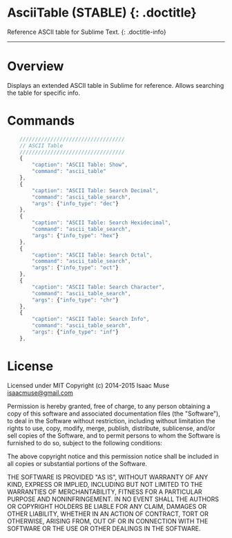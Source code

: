 # AsciiTable (STABLE) {: .doctitle}
Reference ASCII table for Sublime Text.
{: .doctitle-info}

---

# Overview
Displays an extended ASCII table in Sublime for reference.  Allows searching the table for specific info.

# Commands
```js
    //////////////////////////////////
    // ASCII Table
    //////////////////////////////////
    {
        "caption": "ASCII Table: Show",
        "command": "ascii_table"
    },
    {
        "caption": "ASCII Table: Search Decimal",
        "command": "ascii_table_search",
        "args": {"info_type": "dec"}
    },
    {
        "caption": "ASCII Table: Search Hexidecimal",
        "command": "ascii_table_search",
        "args": {"info_type": "hex"}
    },
    {
        "caption": "ASCII Table: Search Octal",
        "command": "ascii_table_search",
        "args": {"info_type": "oct"}
    },
    {
        "caption": "ASCII Table: Search Character",
        "command": "ascii_table_search",
        "args": {"info_type": "chr"}
    },
    {
        "caption": "ASCII Table: Search Info",
        "command": "ascii_table_search",
        "args": {"info_type": "inf"}
    },
```

# License
Licensed under MIT
Copyright (c) 2014-2015 Isaac Muse <isaacmuse@gmail.com>

Permission is hereby granted, free of charge, to any person obtaining a copy of this software and associated documentation files (the "Software"), to deal in the Software without restriction, including without limitation the rights to use, copy, modify, merge, publish, distribute, sublicense, and/or sell copies of the Software, and to permit persons to whom the Software is furnished to do so, subject to the following conditions:

The above copyright notice and this permission notice shall be included in all copies or substantial portions of the Software.

THE SOFTWARE IS PROVIDED "AS IS", WITHOUT WARRANTY OF ANY KIND, EXPRESS OR IMPLIED, INCLUDING BUT NOT LIMITED TO THE WARRANTIES OF MERCHANTABILITY, FITNESS FOR A PARTICULAR PURPOSE AND NONINFRINGEMENT. IN NO EVENT SHALL THE AUTHORS OR COPYRIGHT HOLDERS BE LIABLE FOR ANY CLAIM, DAMAGES OR OTHER LIABILITY, WHETHER IN AN ACTION OF CONTRACT, TORT OR OTHERWISE, ARISING FROM, OUT OF OR IN CONNECTION WITH THE SOFTWARE OR THE USE OR OTHER DEALINGS IN THE SOFTWARE.
